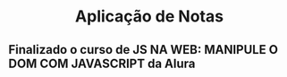 <h1 align="center">Aplicação de Notas</h1>

<h2>Finalizado o curso de JS NA WEB: MANIPULE O DOM COM JAVASCRIPT  da Alura</h2>
